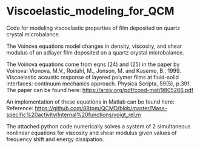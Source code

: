 # Viscoelastic_modeling_for_QCM
Code for modeling viscoelastic properties of film deposited on quartz crystal microbalance.

The Voinova equations model changes in density, viscosity, and shear modulus of an adlayer film deposited on a quartz crystal microbalance. 

The Voinova equations come from eqns (24) and (25) in the paper by Voinova: Vionova, M.V., Rodahl, M., Jonson, M. and Kasemo, B., 1999. Viscoelastic acoustic response of layered polymer films at fluid-solid interfaces: continuum mechanics approach. Physica Scripta,
59(5), p.391.
The paper can be found here: https://arxiv.org/pdf/cond-mat/9805266.pdf

An implementation of these equations in Matlab can be found here:
Reference: https://github.com/88tpm/QCMD/blob/master/Mass-specific%20activity/Internal%20functions/voigt_rel.m

The attached python code numerically solves a system of 2 simultaneous nonlinear equations for viscosity and shear modulus given values of frequency shift and energy dissipation.
